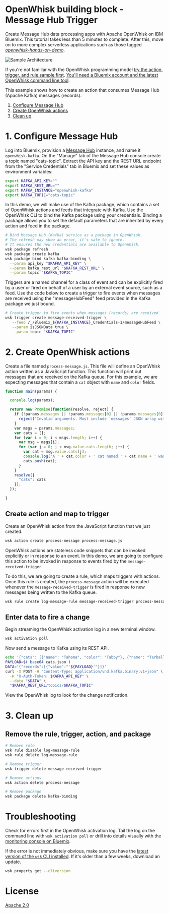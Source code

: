# OpenWhisk building block - Message Hub Trigger
Create Message Hub data processing apps with Apache OpenWhisk on IBM Bluemix. This tutorial takes less than 5 minutes to complete. After this, move on to more complex serverless applications such as those tagged [_openwhisk-hands-on-demo_](https://github.com/search?q=topic%3Aopenwhisk-hands-on-demo+org%3AIBM&type=Repositories).

![Sample Architecture](https://openwhisk-ui-prod.cdn.us-south.s-bluemix.net/openwhisk/ngow-public/img/getting-started-messagehub.svg)

If you're not familiar with the OpenWhisk programming model [try the action, trigger, and rule sample first](https://github.com/IBM/openwhisk-action-trigger-rule). [You'll need a Bluemix account and the latest OpenWhisk command line tool](https://github.com/IBM/openwhisk-action-trigger-rule/blob/master/docs/OPENWHISK.md).

This example shows how to create an action that consumes Message Hub (Apache Kafka) messages (records).

1. [Configure Message Hub](#1-configure-message-hub)
2. [Create OpenWhisk actions](#2-create-openwhisk-actions)
3. [Clean up](#3-clean-up)

# 1. Configure Message Hub
Log into Bluemix, provision a [Message Hub](https://console.ng.bluemix.net/catalog/services/message-hub) instance, and name it `openwhisk-kafka`. On the "Manage" tab of the Message Hub console create a topic named "cats-topic". Extract the API key and the REST URL endpoint from the "Service Credentials" tab in Bluemix and set these values as environment variables:

```bash
export KAFKA_API_KEY=""
export KAFKA_REST_URL=""
export KAFKA_INSTANCE="openwhisk-kafka"
export KAFKA_TOPIC="cats-topic"
```

In this demo, we will make use of the Kafka package, which contains a set of OpenWhisk actions and feeds that integrate with Kafka. Use the OpenWhisk CLI to bind the Kafka package using your credentials. Binding a package allows you to set the default parameters that are inherited by every action and feed in the package.

```bash
# Bind Message Hub (Kafka) service as a package in OpenWhisk.
# The refresh may show an error, it's safe to ignore.
# It ensures the new credentials are available to OpenWhisk.
wsk package refresh
wsk package create kafka
wsk package bind kafka kafka-binding \
  --param api_key "$KAFKA_API_KEY" \
  --param kafka_rest_url "$KAFKA_REST_URL" \
  --param topic "$KAFKA_TOPIC"
```

Triggers are a named channel for a class of event and can be explicitly fired by a user or fired on behalf of a user by an external event source, such as a feed. Use the code below to create a trigger to fire events when messages are received using the "messageHubFeed" feed provided in the Kafka package we just bound.

```bash
# Create trigger to fire events when messages (records) are received
wsk trigger create message-received-trigger \
   --feed /_/Bluemix_${KAFKA_INSTANCE}_Credentials-1/messageHubFeed \
   --param isJSONData true \
   --param topic "$KAFKA_TOPIC"
```

# 2. Create OpenWhisk actions
Create a file named `process-message.js`. This file will define an OpenWhisk action written as a JavaScript function. This function will print out messages that are received on the Kafka queue. For this example, we are expecting messages that contain a `cat` object with `name` and `color` fields.

```javascript
function main(params) {

  console.log(params);

  return new Promise(function(resolve, reject) {
    if (!params.messages || !params.messages[0] || !params.messages[0].value) {
      reject("Invalid arguments. Must include 'messages' JSON array with 'value' field");
    }
    var msgs = params.messages;
    var cats = [];
    for (var i = 0; i < msgs.length; i++) {
      var msg = msgs[i];
      for (var j = 0; j < msg.value.cats.length; j++) {
        var cat = msg.value.cats[j];
        console.log('A ' + cat.color + ' cat named ' + cat.name + ' was received.');
        cats.push(cat);
      }
    }
    resolve({
      "cats": cats
    });
  });

}
```

## Create action and map to trigger

Create an OpenWhisk action from the JavaScript function that we just created.
```bash
wsk action create process-message process-message.js
```

OpenWhisk actions are stateless code snippets that can be invoked explicitly or in response to an event. In this demo, we are going to configure this action to be invoked in response to events fired by the `message-received-trigger`.

To do this, we are going to create a rule, which maps triggers with actions. Once this rule is created, the `process-message` action will be executed whenever the `message-received-trigger` is fired in response to new messages being written to the Kafka queue.

```bash
wsk rule create log-message-rule message-received-trigger process-message
```


## Enter data to fire a change
Begin streaming the OpenWhisk activation log in a new terminal window.
```bash
wsk activation poll
```

Now send a message to Kafka using its REST API.
```bash
echo '{"cats": [{"name": "Tahoma", "color": "Tabby"}, {"name": "Tarball", "color": "Black"}]}' > cats.json
PAYLOAD=$( base64 cats.json )
DATA='{"records":[{"value":"'${PAYLOAD}'"}]}'
curl -X POST -H "Content-Type: application/vnd.kafka.binary.v1+json" \
  -H "X-Auth-Token: $KAFKA_API_KEY" \
  --data "$DATA" \
  "$KAFKA_REST_URL/topics/$KAFKA_TOPIC"
```

View the OpenWhisk log to look for the change notification.

# 3. Clean up
## Remove the rule, trigger, action, and package

```bash
# Remove rule
wsk rule disable log-message-rule
wsk rule delete log-message-rule

# Remove trigger
wsk trigger delete message-received-trigger

# Remove actions
wsk action delete process-message

# Remove package
wsk package delete kafka-binding
```

# Troubleshooting
Check for errors first in the OpenWhisk activation log. Tail the log on the command line with `wsk activation poll` or drill into details visually with the [monitoring console on Bluemix](https://console.ng.bluemix.net/openwhisk/dashboard).

If the error is not immediately obvious, make sure you have the [latest version of the `wsk` CLI installed](https://console.ng.bluemix.net/openwhisk/learn/cli). If it's older than a few weeks, download an update.
```bash
wsk property get --cliversion
```

# License
[Apache 2.0](LICENSE.txt)
